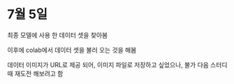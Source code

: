 # 7월 5일

최종 모델에 사용 한 데이터 셋을 찾아봄

이후에 colab에서 데이터 셋을 불러 오는 것을 해봄


데이터 이미지가 URL로 제공 되어, 이미지 파일로 저장하고 싶었으나, 불가
다음 스터디 때 재도전 해보려고 함
